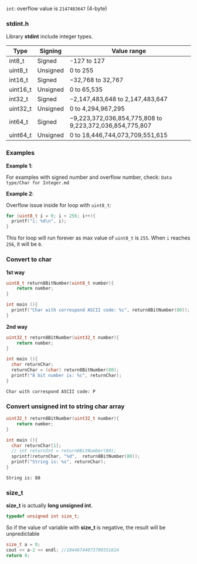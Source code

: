 ``int``: overflow value is ``2147483647`` (4-byte)

### stdint.h

Library **stdint** include integer types.

| Type | Signing|Value range|
| ------- |------|------|
|int8_t |Signed|-127 to 127|		
|uint8_t |Unsigned|0 to 255|		
|int16_t |Signed|−32,768 to 32,767|
|uint16_t |Unsigned|0 to 65,535|
|int32_t |Signed|−2,147,483,648 to 2,147,483,647|
|uint32_t|Unsigned|0 to 4,294,967,295|
|int64_t|Signed| −9,223,372,036,854,775,808	to 9,223,372,036,854,775,807|
|uint64_t|Unsigned|0 to 18,446,744,073,709,551,615|

### Examples

**Example 1**:

For examples with signed number and overflow number, check: ``Data type/Char for Integer.md``

**Example 2**:

Overflow issue inside for loop with ``uint8_t``:

```c
for (uint8_t i = 0; i < 256; i++){
  printf("i: %d\n", i);
}
```

This for loop will run forever as max value of ``uint8_t`` is ``255``. When ``i`` reaches ``256``, it will be ``0``.

### Convert to char

**1st way**

```c
uint8_t return8BitNumber(uint8_t number){
    return number;
}

int main (){
  printf("Char with correspond ASCII code: %c", return8BitNumber(80));
}
```

**2nd way**

```c
uint32_t return8BitNumber(uint32_t number){
    return number;
}

int main (){
  char returnChar;
  returnChar = (char) return8BitNumber(80);
  printf("8 bit number is: %c", returnChar);
}
```

```
Char with correspond ASCII code: P
```

### Convert unsigned int to string char array

```c
uint32_t return8BitNumber(uint32_t number){
    return number;
}

int main (){
  char returnChar[1];
  // int returnInt = return8BitNumber(80);
  sprintf(returnChar, "%d",  return8BitNumber(80));
  printf("String is: %s", returnChar);
}
```

```
String is: 80    
```

### size_t

**size_t** is actually **long unsigned int**.

```c
typedef unsigned int size_t;
```

So if the value of variable with **size_t** is negative, the result will be unpredictable

```c
size_t a = 0;
cout << a-2 << endl; //18446744073709551614
return 0;
```
